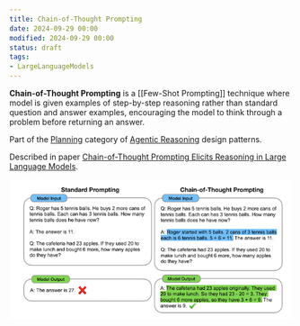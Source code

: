 ```yaml
---
title: Chain-of-Thought Prompting
date: 2024-09-29 00:00
modified: 2024-09-29 00:00
status: draft
tags:
- LargeLanguageModels
---
```


**Chain-of-Thought Prompting** is a [[Few-Shot Prompting]] technique where model is given examples of step-by-step reasoning rather than standard question and answer examples, encouraging the model to think through a problem before returning an answer.

Part of the [Planning](planning.md) category of [Agentic Reasoning](agentic-reasoning.md) design patterns.

Described in paper [Chain-of-Thought Prompting Elicits Reasoning in Large Language Models](../../../reference/chain-of-thought-prompting-elicits-reasoning-in-large-language-models.md).

![chain-of-thought-prompting.png](../_media/chain-of-thought-prompting.png)
